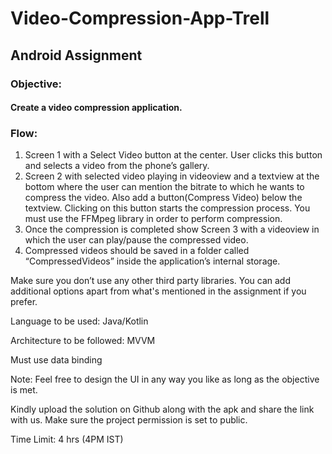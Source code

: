 # Video-Compression-App-Trell

## Android Assignment

### Objective:
#### Create a video compression application.

### Flow:
1. Screen 1 with a Select Video button at the center. User clicks this button and selects a
video from the phone’s gallery.
2. Screen 2 with selected video playing in videoview and a textview at the bottom where
the user can mention the bitrate to which he wants to compress the video. Also add a
button(Compress Video) below the textview. Clicking on this button starts the
compression process. You must use the FFMpeg library in order to perform
compression.
3. Once the compression is completed show Screen 3 with a videoview in which the user
can play/pause the compressed video.
4. Compressed videos should be saved in a folder called “CompressedVideos” inside the
application’s internal storage.

Make sure you don’t use any other third party libraries. You can add additional options apart
from what's mentioned in the assignment if you prefer.

Language to be used: Java/Kotlin

Architecture to be followed: MVVM

Must use data binding

Note: Feel free to design the UI in any way you like as long as the objective is met.

Kindly upload the solution on Github along with the apk and share the link with us. Make sure
the project permission is set to public.


Time Limit: 4 hrs (4PM IST)
